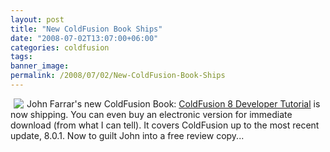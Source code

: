 ```yaml
---
layout: post
title: "New ColdFusion Book Ships"
date: "2008-07-02T13:07:00+06:00"
categories: coldfusion 
tags: 
banner_image: 
permalink: /2008/07/02/New-ColdFusion-Book-Ships
---
```


<img src="https://static.raymondcamden.com/images/cfjedi/cfdt2.jpg" align="left" hspace="5"> John Farrar's new ColdFusion Book: <a href="http://www.packtpub.com/coldfusion-8-developer-tutorial/book">ColdFusion 8 Developer Tutorial</a> is now shipping. You can even buy an electronic version for immediate download (from what I can tell). It covers ColdFusion up to the most recent update, 8.0.1. Now to guilt John into a free review copy...
<br clear="left">